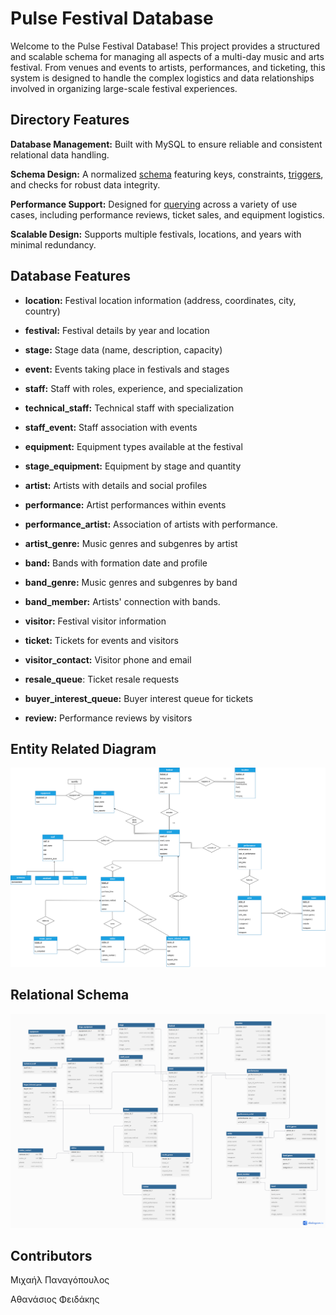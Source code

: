 ﻿# Pulse Festival Database

Welcome to the Pulse Festival Database! This project provides a structured and scalable schema for managing all aspects of a multi-day music and arts festival. From venues and events to artists, performances, and ticketing, this system is designed to handle the complex logistics and data relationships involved in organizing large-scale festival experiences.


## Directory Features

**Database Management:** Built with MySQL to ensure reliable and consistent relational data handling.

**Schema Design:** A normalized [schema](https://github.com/ThanoSnake/data_base_2025/blob/main/sql/install.sql) featuring keys, constraints, [triggers](https://github.com/ThanoSnake/data_base_2025/blob/main/sql/triggers_procedures.sql), and checks for robust data integrity.

**Performance Support:** Designed for [querying](https://github.com/ThanoSnake/data_base_2025/blob/main/sql/all_queries.sql) across a variety of use cases, including performance reviews, ticket sales, and equipment logistics.

**Scalable Design:** Supports multiple festivals, locations, and years with minimal redundancy.


## Database Features



 - **location:** Festival location information (address, coordinates, city, country)
 
 - **festival:** Festival details by year and location
   
   
 - **stage:** Stage data (name, description, capacity)
   
   
 - **event:** Events taking place in festivals and stages
   
   
 - **staff:** Staff with roles, experience, and specialization

   
  

 - **technical_staff:** Technical staff with specialization

   
   

 - **staff_event:** Staff association with events

   
 

 - **equipment:** Equipment types available at the festival

   
  
 - **stage_equipment:** Equipment by stage and quantity

   
   

 - **artist:** Artists with details and social profiles

   

 - **performance:** Artist performances within events

   

 - **performance_artist:** Association of artists with performance.

   

 - **artist_genre:** Music genres and subgenres by artist

   

 - **band:** Bands with formation date and profile

   

 - **band_genre:** Music genres and subgenres by band

   

 - **band_member:** Artists' connection with bands.

   

 - **visitor:** Festival visitor information

   

 - **ticket:** Tickets for events and visitors

   

 - **visitor_contact:** Visitor phone and email

   

 - **resale_queue**: Ticket resale requests

   

 - **buyer_interest_queue:** Buyer interest queue for tickets

   

 - **review:** Performance reviews by visitors

##  Entity Related Diagram

![Alt Text](https://github.com/ThanoSnake/data_base_2025/blob/main/diagrams/er.png)

## Relational Schema

![Alt Text](https://github.com/ThanoSnake/data_base_2025/blob/main/diagrams/relational.png)

##  Contributors

Μιχαήλ Παναγόπουλος

Αθανάσιος Φειδάκης


